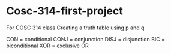 # Cosc-314-first-project
For COSC 314 class
Creating a truth table using p and q 

CON = conditional 
CONJ = conjunction 
DISJ = disjunction 
BIC = biconditional 
XOR = exclusive OR
